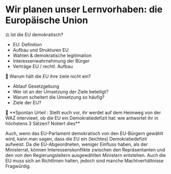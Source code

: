 # Wir planen unser Lernvorhaben: die Europäische Union

⚖️ Ist die EU demokratisch?

- EU: Definition
- Aufbau und Strukturen EU
- Wahlen & demokratische legitimation
- Interessenwahrnehmung der Bürger
- Verträge EU / rechtl. Aufbau

🤔 Warum hält die EU ihre ziele nicht ein?

- Ablauf Gesetzgebung
- Wer ist an der Umsetzung der Ziele beteiligt?
- Warum scheitert die Umsetzung so häufig?
- Ziele der EU?

<aside>
📢 **Spontan Urteil : Stellt euch vor, ihr werdet auf dem Heimweg von der WAZ interviewt, ob die EU ein Demokratiedefizit hat: wie antwortet ihr in höchstens 3 Sätzen? Notiert dies**

Auch, wenn das EU-Parlament demokratisch von den EU-Bürgern gewählt wird, kann man sagen, dass die EU ein (leichtes) Demokratiedefizit aufweist. Da die EU-Abgeordneten, weniger Einfluss haben, als der Ministerrat, können Interessenskonflikte zwischen den Repräsentanten und den von den Regierungsleitern ausgewählten Ministern entstehen. Auch die EU muss sich an Richtlinien halten, jedoch sind manche Machtverhältnisse Fragwürdig.  

</aside>